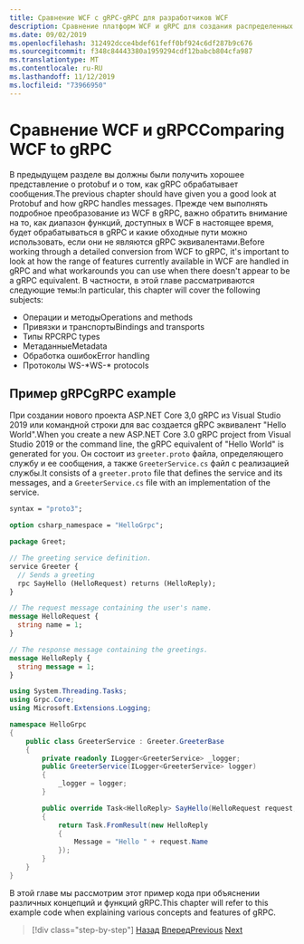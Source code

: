 ```yaml
---
title: Сравнение WCF с gRPC-gRPC для разработчиков WCF
description: Сравнение платформ WCF и gRPC для создания распределенных приложений.
ms.date: 09/02/2019
ms.openlocfilehash: 312492dcce4bdef61feff0bf924c6df287b9c676
ms.sourcegitcommit: f348c84443380a1959294cdf12babcb804cfa987
ms.translationtype: MT
ms.contentlocale: ru-RU
ms.lasthandoff: 11/12/2019
ms.locfileid: "73966950"
---
```

# <a name="comparing-wcf-to-grpc"></a><span data-ttu-id="1ad43-103">Сравнение WCF и gRPC</span><span class="sxs-lookup"><span data-stu-id="1ad43-103">Comparing WCF to gRPC</span></span>

<span data-ttu-id="1ad43-104">В предыдущем разделе вы должны были получить хорошее представление о protobuf и о том, как gRPC обрабатывает сообщения.</span><span class="sxs-lookup"><span data-stu-id="1ad43-104">The previous chapter should have given you a good look at Protobuf and how gRPC handles messages.</span></span> <span data-ttu-id="1ad43-105">Прежде чем выполнять подробное преобразование из WCF в gRPC, важно обратить внимание на то, как диапазон функций, доступных в WCF в настоящее время, будет обрабатываться в gRPC и какие обходные пути можно использовать, если они не являются gRPC эквивалентами.</span><span class="sxs-lookup"><span data-stu-id="1ad43-105">Before working through a detailed conversion from WCF to gRPC, it's important to look at how the range of features currently available in WCF are handled in gRPC and what workarounds you can use when there doesn't appear to be a gRPC equivalent.</span></span> <span data-ttu-id="1ad43-106">В частности, в этой главе рассматриваются следующие темы:</span><span class="sxs-lookup"><span data-stu-id="1ad43-106">In particular, this chapter will cover the following subjects:</span></span>

- <span data-ttu-id="1ad43-107">Операции и методы</span><span class="sxs-lookup"><span data-stu-id="1ad43-107">Operations and methods</span></span>
- <span data-ttu-id="1ad43-108">Привязки и транспорты</span><span class="sxs-lookup"><span data-stu-id="1ad43-108">Bindings and transports</span></span>
- <span data-ttu-id="1ad43-109">Типы RPC</span><span class="sxs-lookup"><span data-stu-id="1ad43-109">RPC types</span></span>
- <span data-ttu-id="1ad43-110">Метаданные</span><span class="sxs-lookup"><span data-stu-id="1ad43-110">Metadata</span></span>
- <span data-ttu-id="1ad43-111">Обработка ошибок</span><span class="sxs-lookup"><span data-stu-id="1ad43-111">Error handling</span></span>
- <span data-ttu-id="1ad43-112">Протоколы WS-\*</span><span class="sxs-lookup"><span data-stu-id="1ad43-112">WS-\* protocols</span></span>

## <a name="grpc-example"></a><span data-ttu-id="1ad43-113">Пример gRPC</span><span class="sxs-lookup"><span data-stu-id="1ad43-113">gRPC example</span></span>

<span data-ttu-id="1ad43-114">При создании нового проекта ASP.NET Core 3,0 gRPC из Visual Studio 2019 или командной строки для вас создается gRPC эквивалент "Hello World".</span><span class="sxs-lookup"><span data-stu-id="1ad43-114">When you create a new ASP.NET Core 3.0 gRPC project from Visual Studio 2019 or the command line, the gRPC equivalent of "Hello World" is generated for you.</span></span> <span data-ttu-id="1ad43-115">Он состоит из `greeter.proto` файла, определяющего службу и ее сообщения, а также `GreeterService.cs` файл с реализацией службы.</span><span class="sxs-lookup"><span data-stu-id="1ad43-115">It consists of a `greeter.proto` file that defines the service and its messages, and a `GreeterService.cs` file with an implementation of the service.</span></span>

```protobuf
syntax = "proto3";

option csharp_namespace = "HelloGrpc";

package Greet;

// The greeting service definition.
service Greeter {
  // Sends a greeting
  rpc SayHello (HelloRequest) returns (HelloReply);
}

// The request message containing the user's name.
message HelloRequest {
  string name = 1;
}

// The response message containing the greetings.
message HelloReply {
  string message = 1;
}
```

```csharp
using System.Threading.Tasks;
using Grpc.Core;
using Microsoft.Extensions.Logging;

namespace HelloGrpc
{
    public class GreeterService : Greeter.GreeterBase
    {
        private readonly ILogger<GreeterService> _logger;
        public GreeterService(ILogger<GreeterService> logger)
        {
            _logger = logger;
        }

        public override Task<HelloReply> SayHello(HelloRequest request, ServerCallContext context)
        {
            return Task.FromResult(new HelloReply
            {
                Message = "Hello " + request.Name
            });
        }
    }
}
```

<span data-ttu-id="1ad43-116">В этой главе мы рассмотрим этот пример кода при объяснении различных концепций и функций gRPC.</span><span class="sxs-lookup"><span data-stu-id="1ad43-116">This chapter will refer to this example code when explaining various concepts and features of gRPC.</span></span>

>[!div class="step-by-step"]
><span data-ttu-id="1ad43-117">[Назад](protobuf-maps.md)
>[Вперед](wcf-endpoints-grpc-methods.md)</span><span class="sxs-lookup"><span data-stu-id="1ad43-117">[Previous](protobuf-maps.md)
[Next](wcf-endpoints-grpc-methods.md)</span></span>
